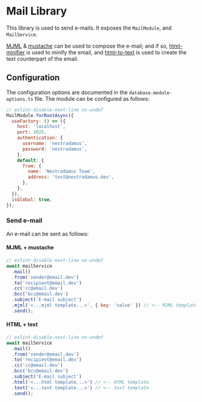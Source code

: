 # Mail Library

This library is used to send e-mails. It exposes the `MailModule`, and `MailService`.

[MJML](https://mjml.io) & [mustache](https://github.com/janl/mustache.js) can be used to compose the e-mail; and if so, [html-minifier](https://github.com/kangax/html-minifier) is used to minify the email, and [html-to-text](https://github.com/html-to-text/node-html-to-text) is used to create the text counterpart of the email.

## Configuration

The configuration options are documented in the `database.module-options.ts` file. The module can be configured as follows:

```js
// eslint-disable-next-line no-undef
MailModule.forRootAsync({
  useFactory: () => ({
    host: 'localhost',
    port: 1025,
    authentication: {
      username: 'nestradamus',
      password: 'nestradamus',
    },
    default: {
      from: {
        name: 'Nestradamus Team',
        address: 'test@nestradamus.dev',
      },
    },
  }),
  isGlobal: true,
});
```

### Send e-mail

An e-mail can be sent as follows:

#### MJML + mustache

```js
// eslint-disable-next-line no-undef
await mailService
  .mail()
  .from('sender@email.dev')
  .to('recipient@email.dev')
  .cc('cc@email.dev')
  .bcc('bcc@email.dev')
  .subject('E-mail subject')
  .mjml('<...mjml template...>', { key: 'value' }) // <-- MJML template & mustache variables
  .send();
```

#### HTML + text

```js
// eslint-disable-next-line no-undef
await mailService
  .mail()
  .from('sender@email.dev')
  .to('recipient@email.dev')
  .cc('cc@email.dev')
  .bcc('bcc@email.dev')
  .subject('E-mail subject')
  .html('<...html template...>') // <-- HTML template
  .text('<...text template...>') // <-- text template
  .send();
```
